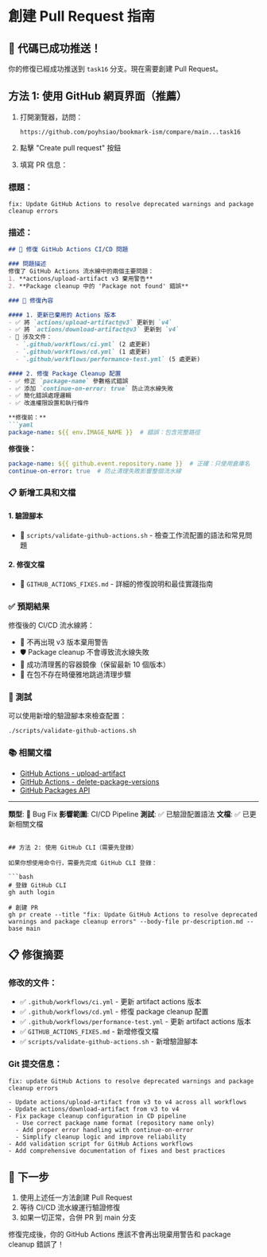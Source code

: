 # 創建 Pull Request 指南

## 🎉 代碼已成功推送！

你的修復已經成功推送到 `task16` 分支。現在需要創建 Pull Request。

## 方法 1: 使用 GitHub 網頁界面（推薦）

1. 打開瀏覽器，訪問：
   ```
   https://github.com/poyhsiao/bookmark-ism/compare/main...task16
   ```

2. 點擊 "Create pull request" 按鈕

3. 填寫 PR 信息：

### 標題：
```
fix: Update GitHub Actions to resolve deprecated warnings and package cleanup errors
```

### 描述：
```markdown
## 🔧 修復 GitHub Actions CI/CD 問題

### 問題描述
修復了 GitHub Actions 流水線中的兩個主要問題：
1. **actions/upload-artifact v3 棄用警告**
2. **Package cleanup 中的 'Package not found' 錯誤**

### 🎯 修復內容

#### 1. 更新已棄用的 Actions 版本
- ✅ 將 `actions/upload-artifact@v3` 更新到 `v4`
- ✅ 將 `actions/download-artifact@v3` 更新到 `v4`
- 📁 涉及文件：
  - `.github/workflows/ci.yml` (2 處更新)
  - `.github/workflows/cd.yml` (1 處更新)
  - `.github/workflows/performance-test.yml` (5 處更新)

#### 2. 修復 Package Cleanup 配置
- ✅ 修正 `package-name` 參數格式錯誤
- ✅ 添加 `continue-on-error: true` 防止流水線失敗
- ✅ 簡化錯誤處理邏輯
- ✅ 改進權限設置和執行條件

**修復前：**
```yaml
package-name: ${{ env.IMAGE_NAME }}  # 錯誤：包含完整路徑
```

**修復後：**
```yaml
package-name: ${{ github.event.repository.name }}  # 正確：只使用倉庫名
continue-on-error: true  # 防止清理失敗影響整個流水線
```

### 📋 新增工具和文檔

#### 1. 驗證腳本
- 📄 `scripts/validate-github-actions.sh` - 檢查工作流配置的語法和常見問題

#### 2. 修復文檔
- 📄 `GITHUB_ACTIONS_FIXES.md` - 詳細的修復說明和最佳實踐指南

### ✅ 預期結果

修復後的 CI/CD 流水線將：
- 🚫 不再出現 v3 版本棄用警告
- 🛡️ Package cleanup 不會導致流水線失敗
- 🧹 成功清理舊的容器鏡像（保留最新 10 個版本）
- 🎯 在包不存在時優雅地跳過清理步驟

### 🧪 測試

可以使用新增的驗證腳本來檢查配置：
```bash
./scripts/validate-github-actions.sh
```

### 📚 相關文檔

- [GitHub Actions - upload-artifact](https://github.com/actions/upload-artifact)
- [GitHub Actions - delete-package-versions](https://github.com/actions/delete-package-versions)
- [GitHub Packages API](https://docs.github.com/en/rest/packages)

---

**類型**: 🐛 Bug Fix
**影響範圍**: CI/CD Pipeline
**測試**: ✅ 已驗證配置語法
**文檔**: ✅ 已更新相關文檔
```

## 方法 2: 使用 GitHub CLI（需要先登錄）

如果你想使用命令行，需要先完成 GitHub CLI 登錄：

```bash
# 登錄 GitHub CLI
gh auth login

# 創建 PR
gh pr create --title "fix: Update GitHub Actions to resolve deprecated warnings and package cleanup errors" --body-file pr-description.md --base main
```

## 📋 修復摘要

### 修改的文件：
- ✅ `.github/workflows/ci.yml` - 更新 artifact actions 版本
- ✅ `.github/workflows/cd.yml` - 修復 package cleanup 配置
- ✅ `.github/workflows/performance-test.yml` - 更新 artifact actions 版本
- ✅ `GITHUB_ACTIONS_FIXES.md` - 新增修復文檔
- ✅ `scripts/validate-github-actions.sh` - 新增驗證腳本

### Git 提交信息：
```
fix: update GitHub Actions to resolve deprecated warnings and package cleanup errors

- Update actions/upload-artifact from v3 to v4 across all workflows
- Update actions/download-artifact from v3 to v4
- Fix package cleanup configuration in CD pipeline
  - Use correct package name format (repository name only)
  - Add proper error handling with continue-on-error
  - Simplify cleanup logic and improve reliability
- Add validation script for GitHub Actions workflows
- Add comprehensive documentation of fixes and best practices
```

## 🚀 下一步

1. 使用上述任一方法創建 Pull Request
2. 等待 CI/CD 流水線運行驗證修復
3. 如果一切正常，合併 PR 到 main 分支

修復完成後，你的 GitHub Actions 應該不會再出現棄用警告和 package cleanup 錯誤了！